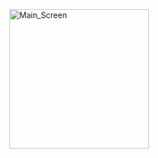 <img width="250" alt="Main_Screen" src="https://user-images.githubusercontent.com/73281026/217062469-e5a853e2-3073-4e01-8183-8deb96b1ce2b.png">
